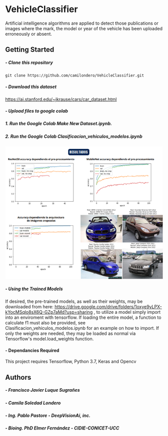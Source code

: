 # VehicleClassifier
Artificial intelligence algorithms are applied to detect those publications or images where the mark, the model or year of the vehicle has been uploaded erroneously or absent.

## Getting Started
##### - Clone this repository
 `git clone https://github.com/camilondero/VehicleClassifier.git `
 
##### - Download this dataset
https://ai.stanford.edu/~jkrause/cars/car_dataset.html

##### - Upload files to google colab
#####  1. Run the Google Colab Make New Dataset.ipynb.
#####  2. Run the Google Colab Clasificacion_vehiculos_modelos.ipynb

<img src="/Resultados.png" alt="resultado"/>

##### - Using the Trained Models

If desired, the pre-trained models, as well as their weights, may be downloaded from here: https://drive.google.com/drive/folders/1oxye9yLPX-kYocMSqlo8sX6Q-GZp7aMd?usp=sharing , to utilize a model simply import into an enviroment with tensorflow. If loading the entire model, a function to calculate f1 must also be provided, see Clasificacion_vehiculos_modelos.ipynb for an example on how to import. If only the weights are needed, they may be loaded as normal via Tensorflow's model.load_weights function.

#### - Dependancies Required
This project requires Tensorflow, Python 3.7, Keras and Opencv


## Authors
##### - Francisco Javier Luque Sugrañes
##### - Camila Soledad Londero
##### - Ing. Pablo Pastore - DeepVisionAi, inc.
##### - Bioing. PhD Elmer Fernández - CIDIE-CONICET-UCC




